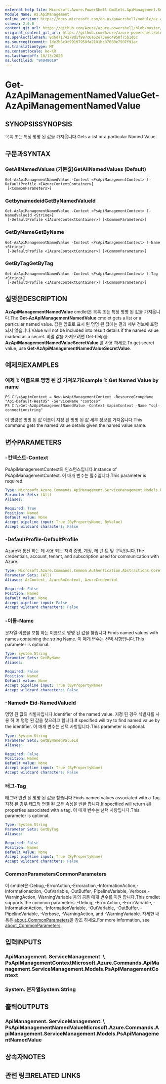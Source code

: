 ```yaml
---
external help file: Microsoft.Azure.PowerShell.Cmdlets.ApiManagement.ServiceManagement.dll-Help.xml
Module Name: Az.ApiManagement
online version: https://docs.microsoft.com/en-us/powershell/module/az.apimanagement/get-azapimanagementnamedvalue
schema: 2.0.0
content_git_url: https://github.com/Azure/azure-powershell/blob/master/src/ApiManagement/ApiManagement/help/Get-AzApiManagementNamedValue.md
original_content_git_url: https://github.com/Azure/azure-powershell/blob/master/src/ApiManagement/ApiManagement/help/Get-AzApiManagementNamedValue.md
ms.openlocfilehash: 8d6d7174278d1f997c6a62e75eec4958f75b1d6c
ms.sourcegitcommit: 1de2b6c3c99197958fa2101bc37680e7507f91ac
ms.translationtype: MT
ms.contentlocale: ko-KR
ms.lasthandoff: 10/13/2020
ms.locfileid: "94048019"
---
```

# <span data-ttu-id="78424-101">Get-AzApiManagementNamedValue</span><span class="sxs-lookup"><span data-stu-id="78424-101">Get-AzApiManagementNamedValue</span></span>

## <span data-ttu-id="78424-102">SYNOPSIS</span><span class="sxs-lookup"><span data-stu-id="78424-102">SYNOPSIS</span></span>
<span data-ttu-id="78424-103">목록 또는 특정 명명 된 값을 가져옵니다.</span><span class="sxs-lookup"><span data-stu-id="78424-103">Gets a list or a particular Named Value.</span></span>

## <span data-ttu-id="78424-104">구문과</span><span class="sxs-lookup"><span data-stu-id="78424-104">SYNTAX</span></span>

### <span data-ttu-id="78424-105">GetAllNamedValues (기본값)</span><span class="sxs-lookup"><span data-stu-id="78424-105">GetAllNamedValues (Default)</span></span>
```
Get-AzApiManagementNamedValue -Context <PsApiManagementContext> [-DefaultProfile <IAzureContextContainer>]
 [<CommonParameters>]
```

### <span data-ttu-id="78424-106">Getbynamedeid</span><span class="sxs-lookup"><span data-stu-id="78424-106">GetByNamedValueId</span></span>
```
Get-AzApiManagementNamedValue -Context <PsApiManagementContext> [-NamedValueId <String>]
 [-DefaultProfile <IAzureContextContainer>] [<CommonParameters>]
```

### <span data-ttu-id="78424-107">GetByName</span><span class="sxs-lookup"><span data-stu-id="78424-107">GetByName</span></span>
```
Get-AzApiManagementNamedValue -Context <PsApiManagementContext> [-Name <String>]
 [-DefaultProfile <IAzureContextContainer>] [<CommonParameters>]
```

### <span data-ttu-id="78424-108">GetByTag</span><span class="sxs-lookup"><span data-stu-id="78424-108">GetByTag</span></span>
```
Get-AzApiManagementNamedValue -Context <PsApiManagementContext> [-Tag <String>]
 [-DefaultProfile <IAzureContextContainer>] [<CommonParameters>]
```

## <span data-ttu-id="78424-109">설명은</span><span class="sxs-lookup"><span data-stu-id="78424-109">DESCRIPTION</span></span>
<span data-ttu-id="78424-110">**AzApiManagementNamedValue** cmdlet은 목록 또는 특정 명명 된 값을 가져옵니다.</span><span class="sxs-lookup"><span data-stu-id="78424-110">The **Get-AzApiManagementNamedValue** cmdlet gets a list or a particular named value.</span></span>
<span data-ttu-id="78424-111">값은 암호로 표시 된 명명 된 값에는 결과 세부 정보에 포함 되지 않습니다.</span><span class="sxs-lookup"><span data-stu-id="78424-111">Value will not be included into result details if the named value marked as a secret.</span></span> <span data-ttu-id="78424-112">비밀 값을 가져오려면 Get-help를 **AzApiManagementNamedValueSecretValue** 를 사용 하세요.</span><span class="sxs-lookup"><span data-stu-id="78424-112">To get secret value, use **Get-AzApiManagementNamedValueSecretValue**.</span></span>

## <span data-ttu-id="78424-113">예제의</span><span class="sxs-lookup"><span data-stu-id="78424-113">EXAMPLES</span></span>

### <span data-ttu-id="78424-114">예제 1: 이름으로 명명 된 값 가져오기</span><span class="sxs-lookup"><span data-stu-id="78424-114">Example 1: Get Named Value by name</span></span>
```
PS C:\>$apimContext = New-AzApiManagementContext -ResourceGroupName "Api-Default-WestUS" -ServiceName "contoso"
PS C:\>Get-AzApiManagementNamedValue -Context $apimContext -Name "sql-connectionstring"
```

<span data-ttu-id="78424-115">이 명령은 명명 된 값 이름이 지정 된 명명 된 값 세부 정보를 가져옵니다.</span><span class="sxs-lookup"><span data-stu-id="78424-115">This command gets the named value details given the named value name.</span></span>

## <span data-ttu-id="78424-116">변수</span><span class="sxs-lookup"><span data-stu-id="78424-116">PARAMETERS</span></span>

### <span data-ttu-id="78424-117">-컨텍스트</span><span class="sxs-lookup"><span data-stu-id="78424-117">-Context</span></span>
<span data-ttu-id="78424-118">PsApiManagementContext의 인스턴스입니다.</span><span class="sxs-lookup"><span data-stu-id="78424-118">Instance of PsApiManagementContext.</span></span>
<span data-ttu-id="78424-119">이 매개 변수는 필수입니다.</span><span class="sxs-lookup"><span data-stu-id="78424-119">This parameter is required.</span></span>

```yaml
Type: Microsoft.Azure.Commands.ApiManagement.ServiceManagement.Models.PsApiManagementContext
Parameter Sets: (All)
Aliases:

Required: True
Position: Named
Default value: None
Accept pipeline input: True (ByPropertyName, ByValue)
Accept wildcard characters: False
```

### <span data-ttu-id="78424-120">-DefaultProfile</span><span class="sxs-lookup"><span data-stu-id="78424-120">-DefaultProfile</span></span>
<span data-ttu-id="78424-121">Azure와 통신 하는 데 사용 되는 자격 증명, 계정, 테 넌 트 및 구독입니다.</span><span class="sxs-lookup"><span data-stu-id="78424-121">The credentials, account, tenant, and subscription used for communication with Azure.</span></span>

```yaml
Type: Microsoft.Azure.Commands.Common.Authentication.Abstractions.Core.IAzureContextContainer
Parameter Sets: (All)
Aliases: AzContext, AzureRmContext, AzureCredential

Required: False
Position: Named
Default value: None
Accept pipeline input: False
Accept wildcard characters: False
```

### <span data-ttu-id="78424-122">-이름</span><span class="sxs-lookup"><span data-stu-id="78424-122">-Name</span></span>
<span data-ttu-id="78424-123">문자열 이름을 포함 하는 이름으로 명명 된 값을 찾습니다.</span><span class="sxs-lookup"><span data-stu-id="78424-123">Finds named values with names containing the string Name.</span></span>
<span data-ttu-id="78424-124">이 매개 변수는 선택 사항입니다.</span><span class="sxs-lookup"><span data-stu-id="78424-124">This parameter is optional.</span></span>

```yaml
Type: System.String
Parameter Sets: GetByName
Aliases:

Required: False
Position: Named
Default value: None
Accept pipeline input: True (ByPropertyName)
Accept wildcard characters: False
```

### <span data-ttu-id="78424-125">-Named= Eid</span><span class="sxs-lookup"><span data-stu-id="78424-125">-NamedValueId</span></span>
<span data-ttu-id="78424-126">명명 된 값의 식별자입니다.</span><span class="sxs-lookup"><span data-stu-id="78424-126">Identifier of the named value.</span></span>
<span data-ttu-id="78424-127">지정 된 경우 식별자를 사용 하 여 명명 된 값을 찾으려고 합니다.</span><span class="sxs-lookup"><span data-stu-id="78424-127">If specified will try to find named value by the identifier.</span></span>
<span data-ttu-id="78424-128">이 매개 변수는 선택 사항입니다.</span><span class="sxs-lookup"><span data-stu-id="78424-128">This parameter is optional.</span></span>

```yaml
Type: System.String
Parameter Sets: GetByNamedValueId
Aliases:

Required: False
Position: Named
Default value: None
Accept pipeline input: True (ByPropertyName)
Accept wildcard characters: False
```

### <span data-ttu-id="78424-129">태그</span><span class="sxs-lookup"><span data-stu-id="78424-129">-Tag</span></span>
<span data-ttu-id="78424-130">태그와 연관 된 명명 된 값을 찾습니다.</span><span class="sxs-lookup"><span data-stu-id="78424-130">Finds named values associated with a Tag.</span></span>
<span data-ttu-id="78424-131">지정 된 경우 태그와 연결 된 모든 속성을 반환 합니다.</span><span class="sxs-lookup"><span data-stu-id="78424-131">If specified will return all properties associated with a tag.</span></span>
<span data-ttu-id="78424-132">이 매개 변수는 선택 사항입니다.</span><span class="sxs-lookup"><span data-stu-id="78424-132">This parameter is optional.</span></span>

```yaml
Type: System.String
Parameter Sets: GetByTag
Aliases:

Required: False
Position: Named
Default value: None
Accept pipeline input: True (ByPropertyName)
Accept wildcard characters: False
```

### <span data-ttu-id="78424-133">CommonParameters</span><span class="sxs-lookup"><span data-stu-id="78424-133">CommonParameters</span></span>
<span data-ttu-id="78424-134">이 cmdlet은-Debug,-ErrorAction,-Erroraction,-InformationAction,-Informationaction,-OutVariable,-OutBuffer,-PipelineVariable,-Verbose,-WarningAction,-WarningVariable 등의 공통 매개 변수를 지원 합니다.</span><span class="sxs-lookup"><span data-stu-id="78424-134">This cmdlet supports the common parameters: -Debug, -ErrorAction, -ErrorVariable, -InformationAction, -InformationVariable, -OutVariable, -OutBuffer, -PipelineVariable, -Verbose, -WarningAction, and -WarningVariable.</span></span> <span data-ttu-id="78424-135">자세한 내용은 [about_CommonParameters](http://go.microsoft.com/fwlink/?LinkID=113216)을 참조 하세요.</span><span class="sxs-lookup"><span data-stu-id="78424-135">For more information, see [about_CommonParameters](http://go.microsoft.com/fwlink/?LinkID=113216).</span></span>

## <span data-ttu-id="78424-136">입력</span><span class="sxs-lookup"><span data-stu-id="78424-136">INPUTS</span></span>

### <span data-ttu-id="78424-137">ApiManagement. ServiceManagement. \ PsApiManagementContext</span><span class="sxs-lookup"><span data-stu-id="78424-137">Microsoft.Azure.Commands.ApiManagement.ServiceManagement.Models.PsApiManagementContext</span></span>

### <span data-ttu-id="78424-138">System. 문자열</span><span class="sxs-lookup"><span data-stu-id="78424-138">System.String</span></span>

## <span data-ttu-id="78424-139">출력</span><span class="sxs-lookup"><span data-stu-id="78424-139">OUTPUTS</span></span>

### <span data-ttu-id="78424-140">ApiManagement. ServiceManagement. \ PsApiManagementNamedValue</span><span class="sxs-lookup"><span data-stu-id="78424-140">Microsoft.Azure.Commands.ApiManagement.ServiceManagement.Models.PsApiManagementNamedValue</span></span>

## <span data-ttu-id="78424-141">상속자</span><span class="sxs-lookup"><span data-stu-id="78424-141">NOTES</span></span>

## <span data-ttu-id="78424-142">관련 링크</span><span class="sxs-lookup"><span data-stu-id="78424-142">RELATED LINKS</span></span>

